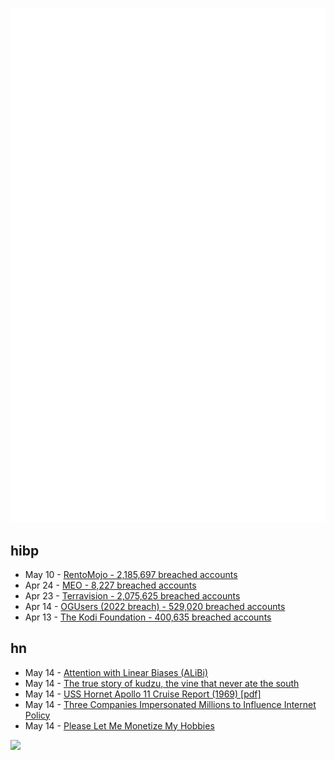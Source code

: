 ![Metrics](https://raw.githubusercontent.com/phixion/phixion/master/metrics.svg)

## hibp

<!--
for https://github.com/phixion/phixion/blob/main/.github/workflows/feeds.yml
-->
<!--START_SECTION:haveibeenpwnd-->
- May 10 - [RentoMojo - 2,185,697 breached accounts](https://haveibeenpwned.com/PwnedWebsites#RentoMojo)
- Apr 24 - [MEO - 8,227 breached accounts](https://haveibeenpwned.com/PwnedWebsites#MEO)
- Apr 23 - [Terravision - 2,075,625 breached accounts](https://haveibeenpwned.com/PwnedWebsites#Terravision)
- Apr 14 - [OGUsers (2022 breach) - 529,020 breached accounts](https://haveibeenpwned.com/PwnedWebsites#OGUsers2022)
- Apr 13 - [The Kodi Foundation - 400,635 breached accounts](https://haveibeenpwned.com/PwnedWebsites#KodiFoundation)
<!--END_SECTION:haveibeenpwnd-->

## hn

<!--
for https://github.com/phixion/phixion/blob/main/.github/workflows/feeds.yml
-->
<!--START_SECTION:hn-->
- May 14 - [Attention with Linear Biases (ALiBi)](https://arxiv.org/abs/2108.12409)
- May 14 - [The true story of kudzu, the vine that never ate the south](https://www.smithsonianmag.com/science-nature/true-story-kudzu-vine-ate-south-180956325/)
- May 14 - [USS Hornet Apollo 11 Cruise Report (1969) [pdf]](https://www.history.navy.mil/content/dam/nhhc/research/archives/apollo-11/hornet-apollo-11-cruise-report-1.pdf)
- May 14 - [Three Companies Impersonated Millions to Influence Internet Policy](https://ag.ny.gov/press-release/2023/attorney-general-james-secures-615000-companies-supplied-fake-comments-influence)
- May 14 - [Please Let Me Monetize My Hobbies](https://naveenarun.wordpress.com/2023/05/14/please-let-me-monetize-my-hobbies/)
<!--END_SECTION:hn-->

<!--
for https://yhype.me
-->
![](https://hit.yhype.me/github/profile?user_id=13013670)
